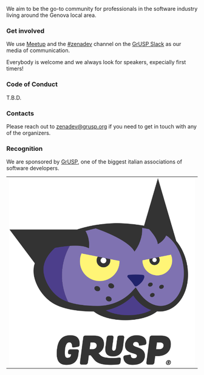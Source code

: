We aim to be the go-to community for professionals in the software industry living around the Genova local area.


### Get involved

We use [Meetup][meetup] and the [#zenadev][channel] channel on the [GrUSP Slack][slack] as our media of communication. 

Everybody is welcome and we always look for speakers, expecially first timers!


### Code of Conduct

T.B.D.


### Contacts

Please reach out to [zenadev@grusp.org][mail] if you need to get in touch with any of the organizers.


### Recognition

We are sponsored by [GrUSP][grusp], one of the biggest italian associations of software developers.

||
|:--:|
|[![GrUSP](assets/img/grusp-logo-full.svg)][grusp]|


[grusp]: http://www.grusp.org
[meetup]: https://www.meetup.com/zenadev
[channel]: https://grusp.slack.com/messages/CATU04RK5
[slack]: https://slack-grusp.herokuapp.com
[mail]: mailto:zenadev@grusp.org
